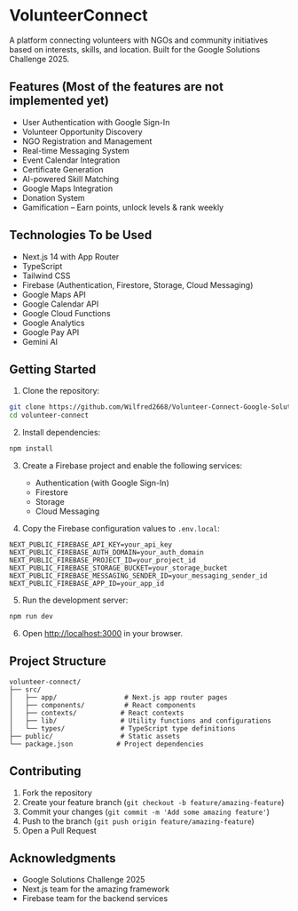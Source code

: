 # VolunteerConnect

A platform connecting volunteers with NGOs and community initiatives based on interests, skills, and location. Built for the Google Solutions Challenge 2025.

## Features (Most of the features are not implemented yet)

- User Authentication with Google Sign-In
- Volunteer Opportunity Discovery
- NGO Registration and Management
- Real-time Messaging System
- Event Calendar Integration
- Certificate Generation
- AI-powered Skill Matching
- Google Maps Integration
- Donation System
- Gamification – Earn points, unlock levels & rank weekly

## Technologies To be Used

- Next.js 14 with App Router
- TypeScript
- Tailwind CSS
- Firebase (Authentication, Firestore, Storage, Cloud Messaging)
- Google Maps API
- Google Calendar API
- Google Cloud Functions
- Google Analytics
- Google Pay API
- Gemini AI

## Getting Started

1. Clone the repository:
```bash
git clone https://github.com/Wilfred2668/Volunteer-Connect-Google-Solutions-2025.git
cd volunteer-connect
```

2. Install dependencies:
```bash
npm install
```

3. Create a Firebase project and enable the following services:
   - Authentication (with Google Sign-In)
   - Firestore
   - Storage
   - Cloud Messaging

4. Copy the Firebase configuration values to `.env.local`:
```env
NEXT_PUBLIC_FIREBASE_API_KEY=your_api_key
NEXT_PUBLIC_FIREBASE_AUTH_DOMAIN=your_auth_domain
NEXT_PUBLIC_FIREBASE_PROJECT_ID=your_project_id
NEXT_PUBLIC_FIREBASE_STORAGE_BUCKET=your_storage_bucket
NEXT_PUBLIC_FIREBASE_MESSAGING_SENDER_ID=your_messaging_sender_id
NEXT_PUBLIC_FIREBASE_APP_ID=your_app_id
```

5. Run the development server:
```bash
npm run dev
```

6. Open [http://localhost:3000](http://localhost:3000) in your browser.

## Project Structure

```
volunteer-connect/
├── src/
│   ├── app/                 # Next.js app router pages
│   ├── components/          # React components
│   ├── contexts/           # React contexts
│   ├── lib/                # Utility functions and configurations
│   └── types/              # TypeScript type definitions
├── public/                 # Static assets
└── package.json           # Project dependencies
```

## Contributing

1. Fork the repository
2. Create your feature branch (`git checkout -b feature/amazing-feature`)
3. Commit your changes (`git commit -m 'Add some amazing feature'`)
4. Push to the branch (`git push origin feature/amazing-feature`)
5. Open a Pull Request

## Acknowledgments

- Google Solutions Challenge 2025
- Next.js team for the amazing framework
- Firebase team for the backend services
